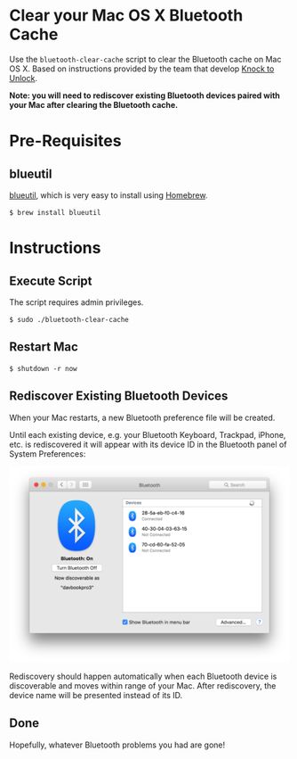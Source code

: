# Clear your Mac OS X Bluetooth Cache

Use the `bluetooth-clear-cache` script to clear the Bluetooth cache on Mac OS X. Based on instructions provided by the team that develop [Knock to Unlock](http://www.knocktounlock.com/).

**Note: you will need to rediscover existing Bluetooth devices paired with your Mac after clearing the Bluetooth cache.**

# Pre-Requisites

## blueutil

[blueutil](https://github.com/toy/blueutil), which is very easy to install using [Homebrew](http://brew.sh/).

    $ brew install blueutil

# Instructions

## Execute Script

The script requires admin privileges.

    $ sudo ./bluetooth-clear-cache

## Restart Mac

    $ shutdown -r now

## Rediscover Existing Bluetooth Devices

When your Mac restarts, a new Bluetooth preference file will be created.

Until each existing device, e.g. your Bluetooth Keyboard, Trackpad, iPhone, etc. is rediscovered it will appear with its device ID in the Bluetooth panel of System Preferences:

![Bluetooth System Preferences](/docs/bluetooth-system-preferences.png)

Rediscovery should happen automatically when each Bluetooth device is discoverable and moves within range of your Mac. After rediscovery, the device name will be presented instead of its ID.

## Done

Hopefully, whatever Bluetooth problems you had are gone!
